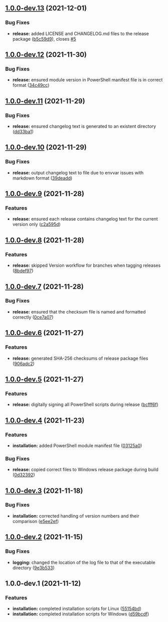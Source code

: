 ## [1.0.0-dev.13](https://github.com/GoldenPathTechnologies/ci/compare/v1.0.0-dev.12...v1.0.0-dev.13) (2021-12-01)


### Bug Fixes

* **release:** added LICENSE and CHANGELOG.md files to the release package ([b5c59d9](https://github.com/GoldenPathTechnologies/ci/commit/b5c59d9261783c5a1e1edcc75da0d0a277c6b4ae)), closes [#5](https://github.com/GoldenPathTechnologies/ci/issues/5)

## [1.0.0-dev.12](https://github.com/GoldenPathTechnologies/ci/compare/v1.0.0-dev.11...v1.0.0-dev.12) (2021-11-30)


### Bug Fixes

* **release:** ensured module version in PowerShell manifest file is in correct format ([34c49cc](https://github.com/GoldenPathTechnologies/ci/commit/34c49ccdc769d2ad06f8dc9705f6f3915fb9e401))

## [1.0.0-dev.11](https://github.com/GoldenPathTechnologies/ci/compare/v1.0.0-dev.10...v1.0.0-dev.11) (2021-11-29)


### Bug Fixes

* **release:** ensured changelog text is generated to an existent directory ([dd33ba1](https://github.com/GoldenPathTechnologies/ci/commit/dd33ba1478836261fc90daec50effff052fab900))

## [1.0.0-dev.10](https://github.com/GoldenPathTechnologies/ci/compare/v1.0.0-dev.9...v1.0.0-dev.10) (2021-11-29)


### Bug Fixes

* **release:** output changelog text to file due to envvar issues with markdown format ([39deadd](https://github.com/GoldenPathTechnologies/ci/commit/39deadde553beafd5c4b64d108bce7bf5a6ec90c))

## [1.0.0-dev.9](https://github.com/GoldenPathTechnologies/ci/compare/v1.0.0-dev.8...v1.0.0-dev.9) (2021-11-28)


### Features

* **release:** ensured each release contains changelog text for the current version only ([c2a595d](https://github.com/GoldenPathTechnologies/ci/commit/c2a595defcad9f640a05dd1434033e94d85ceccb))

## [1.0.0-dev.8](https://github.com/GoldenPathTechnologies/ci/compare/v1.0.0-dev.7...v1.0.0-dev.8) (2021-11-28)


### Features

* **release:** skipped Version workflow for branches when tagging releases ([8bdef97](https://github.com/GoldenPathTechnologies/ci/commit/8bdef977e50611d5a1d9fbc919f333d52adaa900))

## [1.0.0-dev.7](https://github.com/GoldenPathTechnologies/ci/compare/v1.0.0-dev.6...v1.0.0-dev.7) (2021-11-28)


### Bug Fixes

* **release:** ensured that the checksum file is named and formatted correctly ([0ce7a07](https://github.com/GoldenPathTechnologies/ci/commit/0ce7a07b4e7597405e961eea5052fac5121745fa))

## [1.0.0-dev.6](https://github.com/GoldenPathTechnologies/ci/compare/v1.0.0-dev.5...v1.0.0-dev.6) (2021-11-27)


### Features

* **release:** generated SHA-256 checksums of release package files ([906adc2](https://github.com/GoldenPathTechnologies/ci/commit/906adc203aa4160bbe8d13c5d1a0d7a899ba04aa))

## [1.0.0-dev.5](https://github.com/GoldenPathTechnologies/ci/compare/v1.0.0-dev.4...v1.0.0-dev.5) (2021-11-27)


### Features

* **release:** digitally signing all PowerShell scripts during release ([bcfff6f](https://github.com/GoldenPathTechnologies/ci/commit/bcfff6f1a9a2c5ee8d41449a2f0dbb35fe8e0226))

## [1.0.0-dev.4](https://github.com/GoldenPathTechnologies/ci/compare/v1.0.0-dev.3...v1.0.0-dev.4) (2021-11-23)


### Features

* **installation:** added PowerShell module manifest file ([03125a0](https://github.com/GoldenPathTechnologies/ci/commit/03125a0d8edfeb4fc7f9ed4889c5d7ba5a24b2ba))


### Bug Fixes

* **release:** copied correct files to Windows release package during build ([0d32392](https://github.com/GoldenPathTechnologies/ci/commit/0d32392e0738a212522b9f9375acf783429115c3))

## [1.0.0-dev.3](https://github.com/GoldenPathTechnologies/ci/compare/v1.0.0-dev.2...v1.0.0-dev.3) (2021-11-18)


### Bug Fixes

* **installation:** corrected handling of version numbers and their comparison ([e5ee2ef](https://github.com/GoldenPathTechnologies/ci/commit/e5ee2ef1e1b136d1aa626bbc8f39959ab711be1e))

## [1.0.0-dev.2](https://github.com/GoldenPathTechnologies/ci/compare/v1.0.0-dev.1...v1.0.0-dev.2) (2021-11-15)


### Bug Fixes

* **logging:** changed the location of the log file to that of the executable directory ([9e3b533](https://github.com/GoldenPathTechnologies/ci/commit/9e3b53332b515a0aa38933f61aa05a7ec688a25e))

## 1.0.0-dev.1 (2021-11-12)


### Features

* **installation:** completed installation scripts for Linux ([55154bd](https://github.com/GoldenPathTechnologies/ci/commit/55154bd6db48f663dec334706f5ce80811d2fe31))
* **installation:** completed installation scripts for Windows ([d59bcdf](https://github.com/GoldenPathTechnologies/ci/commit/d59bcdf83ce94190751278c85d0c5ae712047816))
